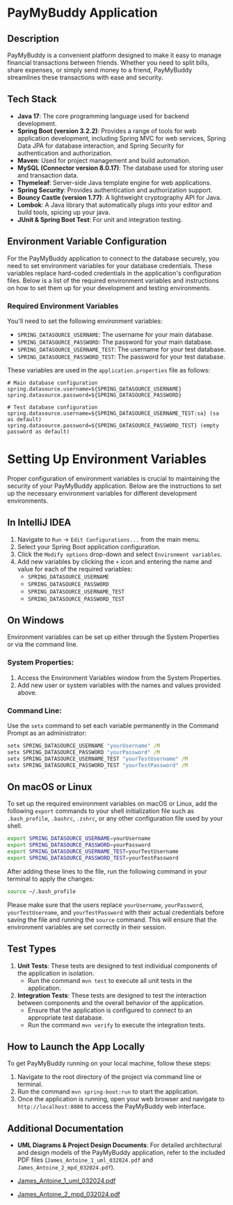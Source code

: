 # PayMyBuddy Application

## Description

PayMyBuddy is a convenient platform designed to make it easy to manage financial transactions between friends. Whether you need to split bills, share expenses, or simply send money to a friend, PayMyBuddy streamlines these transactions with ease and security.

## Tech Stack

- **Java 17**: The core programming language used for backend development.
- **Spring Boot (version 3.2.2)**: Provides a range of tools for web application development, including Spring MVC for web services, Spring Data JPA for database interaction, and Spring Security for authentication and authorization.
- **Maven**: Used for project management and build automation.
- **MySQL (Connector version 8.0.17)**: The database used for storing user and transaction data.
- **Thymeleaf**: Server-side Java template engine for web applications.
- **Spring Security**: Provides authentication and authorization support.
- **Bouncy Castle (version 1.77)**: A lightweight cryptography API for Java.
- **Lombok**: A Java library that automatically plugs into your editor and build tools, spicing up your java.
- **JUnit & Spring Boot Test**: For unit and integration testing.

## Environment Variable Configuration

For the PayMyBuddy application to connect to the database securely, you need to set environment variables for your database credentials. These variables replace hard-coded credentials in the application's configuration files. Below is a list of the required environment variables and instructions on how to set them up for your development and testing environments.

### Required Environment Variables

You'll need to set the following environment variables:

- `SPRING_DATASOURCE_USERNAME`: The username for your main database.
- `SPRING_DATASOURCE_PASSWORD`: The password for your main database.
- `SPRING_DATASOURCE_USERNAME_TEST`: The username for your test database.
- `SPRING_DATASOURCE_PASSWORD_TEST`: The password for your test database.

These variables are used in the `application.properties` file as follows:

```properties
# Main database configuration
spring.datasource.username=${SPRING_DATASOURCE_USERNAME}
spring.datasource.password=${SPRING_DATASOURCE_PASSWORD}

# Test database configuration
spring.datasource.username=${SPRING_DATASOURCE_USERNAME_TEST:sa} (sa as default)
spring.datasource.password=${SPRING_DATASOURCE_PASSWORD_TEST} (empty password as default)
```

# Setting Up Environment Variables

Proper configuration of environment variables is crucial to maintaining the security of your PayMyBuddy application. Below are the instructions to set up the necessary environment variables for different development environments.

## In IntelliJ IDEA

1. Navigate to `Run` -> `Edit Configurations...` from the main menu.
2. Select your Spring Boot application configuration.
3. Click the `Modify options` drop-down and select `Environment variables`.
4. Add new variables by clicking the `+` icon and entering the name and value for each of the required variables:
   - `SPRING_DATASOURCE_USERNAME`
   - `SPRING_DATASOURCE_PASSWORD`
   - `SPRING_DATASOURCE_USERNAME_TEST`
   - `SPRING_DATASOURCE_PASSWORD_TEST`

## On Windows

Environment variables can be set up either through the System Properties or via the command line.

### System Properties:

1. Access the Environment Variables window from the System Properties.
2. Add new user or system variables with the names and values provided above.

### Command Line:

Use the `setx` command to set each variable permanently in the Command Prompt as an administrator:

```cmd
setx SPRING_DATASOURCE_USERNAME "yourUsername" /M
setx SPRING_DATASOURCE_PASSWORD "yourPassword" /M
setx SPRING_DATASOURCE_USERNAME_TEST "yourTestUsername" /M
setx SPRING_DATASOURCE_PASSWORD_TEST "yourTestPassword" /M
```

## On macOS or Linux

To set up the required environment variables on macOS or Linux, add the following `export` commands to your shell initialization file such as `.bash_profile`, `.bashrc`, `.zshrc`, or any other configuration file used by your shell.

```bash
export SPRING_DATASOURCE_USERNAME=yourUsername
export SPRING_DATASOURCE_PASSWORD=yourPassword
export SPRING_DATASOURCE_USERNAME_TEST=yourTestUsername
export SPRING_DATASOURCE_PASSWORD_TEST=yourTestPassword
```

After adding these lines to the file, run the following command in your terminal to apply the changes:

```bash
source ~/.bash_profile
```

Please make sure that the users replace `yourUsername`, `yourPassword`, `yourTestUsername`, and `yourTestPassword` with their actual credentials before saving the file and running the `source` command. This will ensure that the environment variables are set correctly in their session.

## Test Types

1. **Unit Tests**: These tests are designed to test individual components of the application in isolation.
    - Run the command `mvn test` to execute all unit tests in the application.
2. **Integration Tests**: These tests are designed to test the interaction between components and the overall behavior of the application.
    - Ensure that the application is configured to connect to an appropriate test database.
    - Run the command `mvn verify` to execute the integration tests.

## How to Launch the App Locally

To get PayMyBuddy running on your local machine, follow these steps:

1. Navigate to the root directory of the project via command line or terminal.
2. Run the command `mvn spring-boot:run` to start the application.
3. Once the application is running, open your web browser and navigate to `http://localhost:8080` to access the PayMyBuddy web interface.


## Additional Documentation

- **UML Diagrams & Project Design Documents**: For detailed architectural and design models of the PayMyBuddy application, refer to the included PDF files (`James_Antoine_1_uml_032024.pdf` and `James_Antoine_2_mpd_032024.pdf`).

- [James_Antoine_1_uml_032024.pdf](James_Antoine_1_uml_032024.pdf)

- [James_Antoine_2_mpd_032024.pdf](James_Antoine_2_mpd_032024.pdf)
